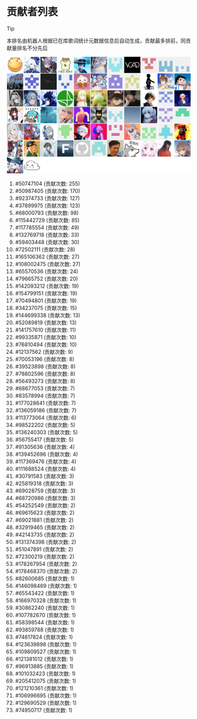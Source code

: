 # 贡献者列表

> [!TIP]
> 本排名由机器人根据已在库歌词统计元数据信息后自动生成，贡献最多排前，同贡献量排名不分先后

![贡献者头像画廊](./CONTRIBUTORS.svg)

1. #50747104 (贡献次数: 255)
2. #50987405 (贡献次数: 170)
3. #92374733 (贡献次数: 127)
4. #37899975 (贡献次数: 123)
5. #68000793 (贡献次数: 98)
6. #115442729 (贡献次数: 85)
7. #117785554 (贡献次数: 49)
8. #132769718 (贡献次数: 33)
9. #59403448 (贡献次数: 30)
10. #72502111 (贡献次数: 28)
11. #165106362 (贡献次数: 27)
12. #108002475 (贡献次数: 27)
13. #65570536 (贡献次数: 24)
14. #79665752 (贡献次数: 20)
15. #142093212 (贡献次数: 19)
16. #154799151 (贡献次数: 19)
17. #70494801 (贡献次数: 19)
18. #34237075 (贡献次数: 15)
19. #144699338 (贡献次数: 13)
20. #52089819 (贡献次数: 13)
21. #141757610 (贡献次数: 11)
22. #99335871 (贡献次数: 10)
23. #76810494 (贡献次数: 10)
24. #12137562 (贡献次数: 9)
25. #70053196 (贡献次数: 8)
26. #39523898 (贡献次数: 8)
27. #78802596 (贡献次数: 8)
28. #56493273 (贡献次数: 8)
29. #68677053 (贡献次数: 7)
30. #83578994 (贡献次数: 7)
31. #177028641 (贡献次数: 7)
32. #136059186 (贡献次数: 7)
33. #113773064 (贡献次数: 6)
34. #98522202 (贡献次数: 5)
35. #136240303 (贡献次数: 5)
36. #56755417 (贡献次数: 5)
37. #91305636 (贡献次数: 4)
38. #139452696 (贡献次数: 4)
39. #117369476 (贡献次数: 4)
40. #111688524 (贡献次数: 4)
41. #30791583 (贡献次数: 3)
42. #25819318 (贡献次数: 3)
43. #69028759 (贡献次数: 3)
44. #68720986 (贡献次数: 3)
45. #54252549 (贡献次数: 2)
46. #69615623 (贡献次数: 2)
47. #69021881 (贡献次数: 2)
48. #32919465 (贡献次数: 2)
49. #42143735 (贡献次数: 2)
50. #131374398 (贡献次数: 2)
51. #51047891 (贡献次数: 2)
52. #72300219 (贡献次数: 2)
53. #178267954 (贡献次数: 2)
54. #178468370 (贡献次数: 2)
55. #82600685 (贡献次数: 1)
56. #146098469 (贡献次数: 1)
57. #65543422 (贡献次数: 1)
58. #166970328 (贡献次数: 1)
59. #30862240 (贡献次数: 1)
60. #107782670 (贡献次数: 1)
61. #58398544 (贡献次数: 1)
62. #93859788 (贡献次数: 1)
63. #74817824 (贡献次数: 1)
64. #123639898 (贡献次数: 1)
65. #109809527 (贡献次数: 1)
66. #121381012 (贡献次数: 1)
67. #96913885 (贡献次数: 1)
68. #101032423 (贡献次数: 1)
69. #205412075 (贡献次数: 1)
70. #121210361 (贡献次数: 1)
71. #106996695 (贡献次数: 1)
72. #129690529 (贡献次数: 1)
73. #74950717 (贡献次数: 1)

